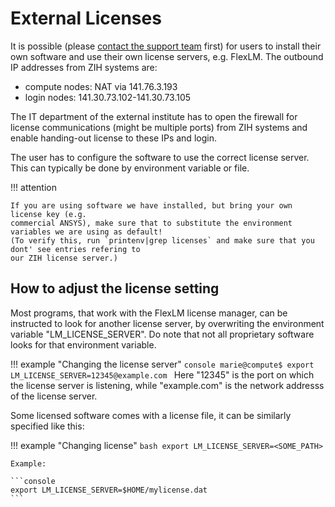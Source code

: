 # External Licenses

It is possible (please [contact the support team](../support/support.md) first) for users to install
their own software and use their own license servers, e.g. FlexLM. The outbound IP addresses from
ZIH systems are:

- compute nodes: NAT via 141.76.3.193
- login nodes: 141.30.73.102-141.30.73.105

The IT department of the external institute has to open the firewall for license communications
(might be multiple ports) from ZIH systems and enable handing-out license to these IPs and login.

The user has to configure the software to use the correct license server. This can typically be done
by environment variable or file.

!!! attention

    If you are using software we have installed, but bring your own license key (e.g.
    commercial ANSYS), make sure that to substitute the environment variables we are using as default!
    (To verify this, run `printenv|grep licenses` and make sure that you dont' see entries refering to
    our ZIH license server.)

## How to adjust the license setting

Most programs, that work with the FlexLM license manager,
can be instructed to look for another license server,
by overwriting the environment variable "LM_LICENSE_SERVER".
Do note that not all proprietary software looks for that environment variable.

!!! example "Changing the license server"
    ```console
    marie@compute$ export LM_LICENSE_SERVER=12345@example.com
    ```
    Here "12345" is the port on which the license server is listening,
    while "example.com" is the network addresss of the license server.

Some licensed software comes with a license file,
it can be similarly specified like this:

!!! example "Changing license"
    ```bash
    export LM_LICENSE_SERVER=<SOME_PATH>
    ```

    Example:

    ```console
    export LM_LICENSE_SERVER=$HOME/mylicense.dat
    ```
